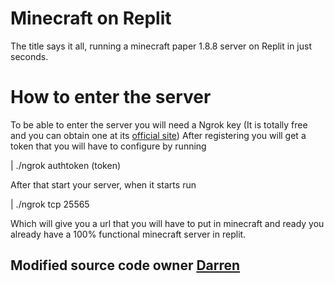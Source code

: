 # Minecraft on Replit

The title says it all, running a minecraft paper 1.8.8 server on Replit in just seconds.


# How to enter the server

To be able to enter the server you will need a Ngrok key (It is totally free and you can obtain one at its [official site](https://ngrok.com/))
After registering you will get a token that you will have to configure by running

| ./ngrok authtoken (token)

After that start your server, when it starts run

| ./ngrok tcp 25565

Which will give you a url that you will have to put in minecraft and ready you already have a 100% functional minecraft server in replit.

## Modified source code owner [Darren](https://github.com/DarrenOfficial)
